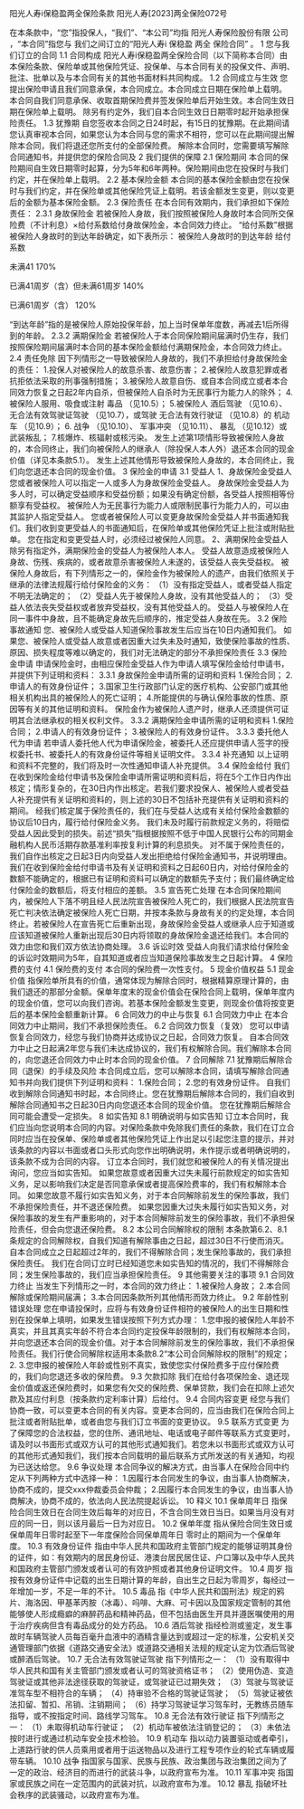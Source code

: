 阳光人寿i保稳盈两全保险条款
阳光人寿[2023]两全保险072号 
 
在本条款中，“您”指投保人，“我们”、“本公司”均指 阳光人寿保险股份有限 公司 ，“本合同”指您与 我们之间订立的“阳光人寿i  保稳盈  两全  保险合同”  。 
1 您与我们订立的合同
1.1 合同构成
阳光人寿i保稳盈两全保险合同（以下简称本合同）由本保险条款、保险单或其他保险凭证、投保单、与本合同有关的投保文件、声明、批注、批单以及与本合同有关的其他书面材料共同构成。
1.2 合同成立与生效
您提出保险申请且我们同意承保，本合同成立。本合同成立日期在保险单上载明。
本合同自我们同意承保、收取首期保险费并签发保险单后开始生效。本合同生效日期在保险单上载明。
除另有约定外，我们自本合同生效日日期零时起开始承担保险责任。
1.3 犹豫期
自您签收本合同之日24时起，有15日的犹豫期。在此期间请您认真审视本合同，如果您认为本合同与您的需求不相符，您可以在此期间提出解除本合同，我们将退还您所支付的全部保险费。
解除本合同时，您需要填写解除合同通知书，并提供您的保险合同及
2 我们提供的保障
2.1 保险期间
本合同的保险期间自生效日期零时起算，分为5年和6年两种。保险期间由您在投保时与我们约定，并在保险单上载明。
2.2 基本保险金额
本合同的基本保险金额由您在投保时与我们约定，并在保险单或其他保险凭证上载明。若该金额发生变更，则以变更后的金额为基本保险金额。
2.3 保险责任
在本合同有效期内，我们承担如下保险责任：
2.3.1 身故保险金 
若被保险人身故，我们按照被保险人身故时本合同所交保险费（不计利息）×给付系数给付身故保险金，本合同效力终止。
“给付系数”根据被保险人身故时的到达年龄确定，如下表所示：
 被保险人身故时的到达年龄
 给付系数
 
未满41
 170%
 
已满41周岁（含）但未满61周岁
 140%
 
已满61周岁（含）
 120%
 



“到达年龄”指的是被保险人原始投保年龄，加上当时保单年度数，再减去1后所得到的年龄。
2.3.2 满期保险金 
若被保险人于本合同保险期间届满时仍生存，我们按照保险期间届满时本合同的基本保险金额给付满期保险金，本合同效力终止。
2.4 责任免除
因下列情形之一导致被保险人身故的，我们不承担给付身故保险金的责任： 
1.投保人对被保险人的故意杀害、故意伤害； 
2.被保险人故意犯罪或者抗拒依法采取的刑事强制措施； 
3.被保险人故意自伤、或自本合同成立或者本合同效力恢复之日起2年内自杀，但被保险人自杀时为无民事行为能力人的除外； 
4.被保险人服用、吸食或注射 毒品  （见10.5）； 
5.被保险人 酒后驾驶  （见10.6）、 无合法有效驾驶证驾驶  （见10.7），或驾驶 无合法有效行驶证  （见10.8）的 机动车  （见10.9）； 
6. 战争  （见10.10）、 军事冲突  （见10.11）、 暴乱  （见10.12）或武装叛乱； 
7.核爆炸、核辐射或核污染。 
发生上述第1项情形导致被保险人身故的，本合同终止，我们向被保险人的继承人（除投保人本人外）退还本合同的现金价值（详见本条款5.1）。 
发生上述其他情形导致被保险人身故的，本合同终止，我们向您退还本合同的现金价值。 
3 保险金的申请
3.1 受益人
1、身故保险金受益人
您或者被保险人可以指定一人或多人为身故保险金受益人。
身故保险金受益人为多人时，可以确定受益顺序和受益份额；如果没有确定份额，各受益人按照相等份额享有受益权。
被保险人为无民事行为能力人或限制民事行为能力人的，可以由其监护人指定受益人。
您或者被保险人可以变更身故保险金受益人并书面通知我们。我们收到变更受益人的书面通知后，在保险单或其他保险凭证上批注或附贴批单。
您在指定和变更受益人时，必须经过被保险人同意。
2、满期保险金受益人
除另有指定外，满期保险金的受益人为被保险人本人。
受益人故意造成被保险人身故、伤残、疾病的，或者故意杀害被保险人未遂的，该受益人丧失受益权。
被保险人身故后，有下列情形之一的，保险金作为被保险人的遗产，由我们依照关于继承的法律法规履行给付保险金的义务：
（1）没有指定受益人，或者受益人指定不明无法确定的；
（2）受益人先于被保险人身故，没有其他受益人的；
（3）受益人依法丧失受益权或者放弃受益权，没有其他受益人的。
受益人与被保险人在同一事件中身故，且不能确定身故先后顺序的，推定受益人身故在先。
3.2 保险事故通知
您、被保险人或受益人知道保险事故发生后应当在10日内通知我们。
如果您、被保险人或受益人故意或者因重大过失未及时通知，致使保险事故的性质、原因、损失程度等难以确定的，我们对无法确定的部分不承担保险责任 
3.3 保险金申请
申请保险金时，由相应保险金受益人作为申请人填写保险金给付申请书，并提供下列证明和资料：
3.3.1 身故保险金申请所需的证明和资料 
1.保险合同；
2.申请人的有效身份证件；
3.国家卫生行政部门认定的医疗机构、公安部门或其他相关机构出具的被保险人的死亡证明；
4.所能提供的与确认保险事故的性质、原因等有关的其他证明和资料。
保险金作为被保险人遗产时，继承人还须提供可证明其合法继承权的相关权利文件。
3.3.2 满期保险金申请所需的证明和资料 
1.保险合同；
2.申请人的有效身份证件；
3.被保险人的有效身份证件。
3.3.3 委托他人代为申请 
若申请人委托他人代为申请保险金，被委托人还应提供申请人签字的授权委托书、被委托人的有效身份证件等相关证明文件。
3.3.4 补充通知 
以上证明和资料不完整的，我们将及时一次性通知申请人补充提供。
3.4 保险金给付
我们在收到保险金给付申请书及保险金申请所需证明和资料后，将在5个工作日内作出核定；情形复杂的，在30日内作出核定。若我们要求投保人、被保险人或者受益人补充提供有关证明和资料的，则上述的30日不包括补充提供有关证明和资料的期间。
经我们核定属于保险责任的，我们在与受益人达成有关给付保险金数额的协议后10日内，履行给付保险金义务。
我们未及时履行前款规定义务的，将赔偿受益人因此受到的损失。前述“损失”指根据按照不低于中国人民银行公布的同期金融机构人民币活期存款基准利率按复利计算的利息损失。
对不属于保险责任的，我们自作出核定之日起3日内向受益人发出拒绝给付保险金通知书，并说明理由。
我们在收到保险金给付申请书及有关证明和资料之日起60日内，对给付保险金的数额不能确定的，根据已有证明和资料可以确定的数额先予支付；我们最终确定给付保险金的数额后，将支付相应的差额。
3.5 宣告死亡处理
在本合同保险期间内，被保险人下落不明且经人民法院宣告被保险人死亡的，我们根据人民法院宣告死亡判决依法确定被保险人死亡日期，并按本条款与身故有关的约定处理，本合同终止。若被保险人在宣告死亡后重新出现，身故保险金受益人或继承人应于知道或应该知道被保险人重新出现后30日内将领取的身故保险金退还给我们。本合同的效力由您和我们双方依法协商处理。
3.6 诉讼时效
受益人向我们请求给付保险金的诉讼时效期间为5年，自其知道或者应当知道保险事故发生之日起计算。
4 保险费的支付
4.1 保险费的支付
本合同的保险费一次性支付。
5 现金价值权益
5.1 现金价值
指保险单所具有的价值，通常体现为解除合同时，根据精算原理计算的，由我们退还的那部分金额。保单年度末的现金价值会在保险合同上载明，保单年度内的现金价值，您可以向我们咨询。若基本保险金额发生变更，则现金价值将按变更后的基本保险金额重新计算。
6 合同效力的中止与恢复
6.1 合同效力中止
在本合同效力中止期间，我们不承担保险责任。 
6.2 合同效力恢复（复效）
您可以申请恢复合同效力，经您与我们协商并达成协议之日起，合同效力恢复。
自本合同效力中止之日起满2年您与我们未达成协议的，我们有权解除合同。我们解除本合同的，向您退还合同效力中止时本合同的现金价值。
7 合同解除
7.1 犹豫期后解除合同（退保）的手续及风险
本合同成立后，您可以解除本合同，请填写解除合同通知书并向我们提供下列证明和资料：
1.保险合同；
2.您的有效身份证件。
自我们收到解除合同通知书时起，本合同终止。您在犹豫期后解除本合同的，我们自收到解除合同通知书之日起30日内向您退还本合同的现金价值。
您在犹豫期后解除合同可能会遭受一定损失。
8 如实告知
8.1 明确说明与如实告知
订立本合同时，我们应当向您说明本合同的内容。对保险条款中免除我们责任的条款，我们在订立合同时应当在投保单、保险单或者其他保险凭证上作出足以引起您注意的提示，并对该条款的内容以书面或者口头形式向您作出明确说明，未作提示或者明确说明的，该条款不成为合同的内容。
订立本合同时，我们就您和被保险人的有关情况提出询问，您应当如实告知。
如果您故意或者因重大过失未履行前款规定的如实告知义务，足以影响我们决定是否同意承保或者提高保险费率的，我们有权解除本合同。
如果您故意不履行如实告知义务，对于本合同解除前发生的保险事故，我们不承担保险责任，并不退还保险费。
如果您因重大过失未履行如实告知义务，对保险事故的发生有严重影响的，对于本合同解除前发生的保险事故，我们不承担保险责任，但会向您退还保险费。
8.2 本公司合同解除权的限制
本条款第6.2、8.1条规定的合同解除权，自我们知道有解除事由之日起，超过30日不行使而消灭。自本合同成立之日起超过2年的，我们不得解除合同；发生保险事故的，我们承担保险责任。
我们在合同订立时已经知道您未如实告知的情况的，我们不得解除合同；发生保险事故的，我们应当承担保险责任。
9 其他需要关注的事项
9.1 合同效力终止
当发生下列情形之一时，本合同的效力终止：
1.被保险人身故；
2.本合同解除或保险期间届满；
3.本合同因条款所列其他情形而效力终止。
9.2 年龄性别错误处理
您在申请投保时，应将与有效身份证件相符的被保险人的出生日期和性别在投保单上填明，如果发生错误按照下列方式办理：
1.您申报的被保险人年龄不真实，并且其真实年龄不符合本合同约定投保年龄限制的，我们有权解除本合同，并向您退还本合同的现金价值。对于本合同解除前发生的保险事故，我们不承担保险责任。我们行使合同解除权适用本条款8.2“本公司合同解除权的限制”的规定；
2.
3.您申报的被保险人年龄或性别不真实，致使您实付保险费多于应付保险费的，我们向您退还多收的保险费。
9.3 欠款扣除
我们在给付各项保险金、退还现金价值或返还保险费时，如果您有欠交的保险费、保单贷款，我们会在扣除上述欠款及其应付利息（按条款约定利率计算）后给付。
9.4 合同内容变更
经您与我们协商一致，可以变更本合同的有关内容。变更本合同的，应当由我们在保险合同上批注或者附贴批单，或者由您与我们订立书面的变更协议。
9.5 联系方式变更
为了保障您的合法权益，您的住所、通讯地址、电话或电子邮件等联系方式变更时，请及时以书面形式或双方认可的其他形式通知我们。若您未以书面形式或双方认可的其他形式通知我们，我们按本合同载明的最后联系方式所发送的有关通知，均视为已送达给您。
9.6 争议处理
本合同争议的解决方式，由当事人在保险合同中约定从下列两种方式中选择一种：
1.因履行本合同发生的争议，由当事人协商解决，协商不成的，提交xxx仲裁委员会仲裁；
2.因履行本合同发生的争议，由当事人协商解决，协商不成的，依法向人民法院提起诉讼。
10 释义
10.1 保单周年日
指保险合同生效日在合同生效后每年的对应日，不含合同生效日当日。如果当月没有对应的同一日，则以该月最后一日为对应日。
10.2 保单年度
指从保险合同生效日或保单周年日零时起至下一年度保险合同保单周年日    零时止的期间为一个保单年度。
10.3 有效身份证件
指由中华人民共和国政府主管部门规定的能够证明其身份的证件，如：有效期内的居民身份证、港澳台居民居住证、户口簿以及中华人民共和国政府主管部门颁发或者认可的有效护照或者其他身份证明文件。
10.4 周岁
指按有效身份证件中记载的出生日期计算的年龄，自出生之日起为零周岁，每经过一年增加一岁，不足一年的不计。
10.5 毒品
指《中华人民共和国刑法》规定的鸦片、海洛因、甲基苯丙胺（冰毒）、吗啡、大麻、可卡因以及国家规定管制的其他能够使人形成瘾癖的麻醉药品和精神药品，但不包括由医生开具并遵医嘱使用的用于治疗疾病但含有毒品成分的处方药品。
10.6 酒后驾驶
指经检测或鉴定，发生事故时车辆驾驶人员每百毫升血液中的酒精含量达到或超过一定的标准，公安机关交通管理部门依据《道路交通安全法》或道路交通相关法规的规定认定为饮酒后驾驶或醉酒后驾驶。
10.7 无合法有效驾驶证驾驶
指下列情形之一：
（1）没有取得中华人民共和国有关主管部门颁发或者认可的驾驶资格证书；
（2）使用伪造、变造驾驶证或其他非法途径获取的驾驶证，或驾驶证已过期失效；
（3）驾驶与驾驶证准驾车型不相符合的车辆；
（4）持审验不合格的驾驶证驾驶；
（5）驾驶证被依法扣留、暂扣、吊销、注销期间；
（6）持学习驾驶证学习驾车时，无教练员随车指导，或不按指定时间、路线学习驾车。
10.8 无合法有效行驶证
指下列情形之一：
（1）未取得机动车行驶证；
（2）机动车被依法注销登记的；
（3）未依法按时进行或通过机动车安全技术检验。
10.9 机动车
指以动力装置驱动或者牵引，上道路行驶的供人员乘用或者用于运送物品以及进行工程专项作业的轮式车辆或履带车辆。
10.10 战争
指国家与国家、民族与民族、政治集团与政治集团之间为了一定的政治、经济目的而进行的武装斗争，以政府宣布为准。
10.11 军事冲突
指国家或民族之间在一定范围内的武装对抗，以政府宣布为准。
10.12 暴乱
指破坏社会秩序的武装骚动，以政府宣布为准。

